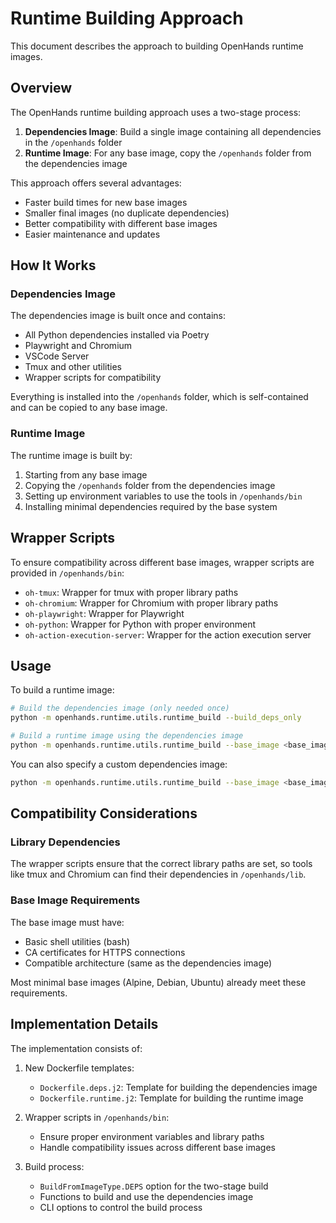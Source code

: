 # Runtime Building Approach

This document describes the approach to building OpenHands runtime images.

## Overview

The OpenHands runtime building approach uses a two-stage process:

1. **Dependencies Image**: Build a single image containing all dependencies in the `/openhands` folder
2. **Runtime Image**: For any base image, copy the `/openhands` folder from the dependencies image

This approach offers several advantages:
- Faster build times for new base images
- Smaller final images (no duplicate dependencies)
- Better compatibility with different base images
- Easier maintenance and updates

## How It Works

### Dependencies Image

The dependencies image is built once and contains:
- All Python dependencies installed via Poetry
- Playwright and Chromium
- VSCode Server
- Tmux and other utilities
- Wrapper scripts for compatibility

Everything is installed into the `/openhands` folder, which is self-contained and can be copied to any base image.

### Runtime Image

The runtime image is built by:
1. Starting from any base image
2. Copying the `/openhands` folder from the dependencies image
3. Setting up environment variables to use the tools in `/openhands/bin`
4. Installing minimal dependencies required by the base system

## Wrapper Scripts

To ensure compatibility across different base images, wrapper scripts are provided in `/openhands/bin`:

- `oh-tmux`: Wrapper for tmux with proper library paths
- `oh-chromium`: Wrapper for Chromium with proper library paths
- `oh-playwright`: Wrapper for Playwright
- `oh-python`: Wrapper for Python with proper environment
- `oh-action-execution-server`: Wrapper for the action execution server

## Usage

To build a runtime image:

```bash
# Build the dependencies image (only needed once)
python -m openhands.runtime.utils.runtime_build --build_deps_only

# Build a runtime image using the dependencies image
python -m openhands.runtime.utils.runtime_build --base_image <base_image>
```

You can also specify a custom dependencies image:

```bash
python -m openhands.runtime.utils.runtime_build --base_image <base_image> --deps_image <deps_image>
```

## Compatibility Considerations

### Library Dependencies

The wrapper scripts ensure that the correct library paths are set, so tools like tmux and Chromium can find their dependencies in `/openhands/lib`.

### Base Image Requirements

The base image must have:
- Basic shell utilities (bash)
- CA certificates for HTTPS connections
- Compatible architecture (same as the dependencies image)

Most minimal base images (Alpine, Debian, Ubuntu) already meet these requirements.

## Implementation Details

The implementation consists of:

1. New Dockerfile templates:
   - `Dockerfile.deps.j2`: Template for building the dependencies image
   - `Dockerfile.runtime.j2`: Template for building the runtime image

2. Wrapper scripts in `/openhands/bin`:
   - Ensure proper environment variables and library paths
   - Handle compatibility issues across different base images

3. Build process:
   - `BuildFromImageType.DEPS` option for the two-stage build
   - Functions to build and use the dependencies image
   - CLI options to control the build process